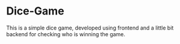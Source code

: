 # Dice-Game
This is a simple dice game, developed using frontend and a little bit backend
for checking who is winning the game.
